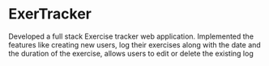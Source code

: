 # ExerTracker
Developed a full stack Exercise tracker web application. Implemented the features like creating new users, log their exercises along with the date and the duration of the exercise, allows users to edit or delete the existing log
